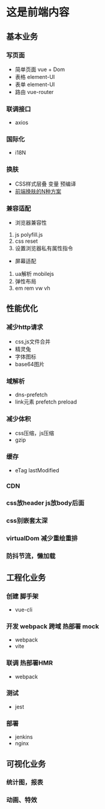 # 这是前端内容

## 基本业务
### 写页面
- 简单页面 vue + Dom
- 表格 element-UI
- 表单 element-UI
- 路由 vue-router
### 联调接口
- axios
### 国际化
- i18N
###  换肤
- CSS样式层叠 变量 预编译
- [前端换肤的N种方案](https://cloud.tencent.com/developer/article/1652624)
### 兼容适配
- 浏览器兼容性
1. js polyfill.js
2. css reset
3. 设置浏览器私有属性指令
- 屏幕适配
1. ua解析 mobilejs
2. 弹性布局
3. em rem vw vh

## 性能优化

### 减少http请求
- css,js文件合并
- 精灵兔
- 字体图标
- base64图片
### 域解析
- dns-prefetch
- link元素 prefetch preload
### 减少体积
- css压缩，js压缩
- gzip
### 缓存
- eTag lastModified
### CDN
### css放header js放body后面
### css别嵌套太深
### virtualDom 减少重绘重排
### 防抖节流，懒加载

## 工程化业务
### 创建 脚手架
- vue-cli
### 开发 webpack 跨域 热部署 mock
- webpack
- vite
### 联调 热部署HMR
- webpack
### 测试
- jest
### 部署
- jenkins
- nginx

## 可视化业务
### 统计图，报表
### 动画、特效


